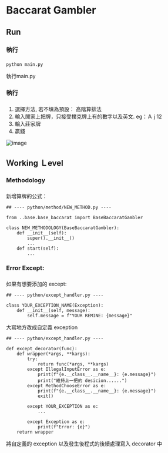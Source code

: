 # Baccarat Gambler


## Run ##

### 執行 <h3> 

```
python main.py 
```

執行main.py

### 執行 <h3> 

1. 選擇方法, 若不填為預設： 高階算排法
2. 輸入閒家上把牌，只接受撲克牌上有的數字以及英文. eg：Ａ j 12
3. 輸入莊家牌
4. 贏錢


![image](https://github.com/jerryshih1106/baccarat_gambler/assets/66662065/717a2439-25a1-4042-b190-d5ff013776a4)



## Ｗorking Ｌevel ##

### Methodology <h3>

新增算牌的公式：

```
## ---- python/method/NEW_METHOD.py ----

from ..base.base_baccarat import BaseBaccaratGambler

class NEW_METHODOLOGY(BaseBaccaratGambler):
    def __init__(self):
        super().__init__()
        ...
    def start(self):
        ...
```


### Error Except: <h3>

如果有想要添加的 except:

```
## ---- python/except_handler.py ----

class YOUR_EXCEPTION_NAME(Exception):
    def __init__(self, message):
        self.message = f"YOUR REMINE: {message}"
```
大寫地方改成自定義 exception


```
## ---- python/except_handler.py ----

def except_decorator(func):
    def wrapper(*args, **kargs):
        try:
            return func(*args, **kargs)
        except IllegalInputError as e:
            print(f"{e.__class__.__name__}: {e.message}")
            print("維持上一把的 desicion......")
        except MethodChooseError as e:
            print(f"{e.__class__.__name__}: {e.message}")
            exit()

        except YOUR_EXCEPTION as e:
            ...

        except Exception as e:
            print(f"Error: {e}")
    return wrapper
```
將自定義的 exception 以及發生後程式的後續處理寫入 decorator 中
